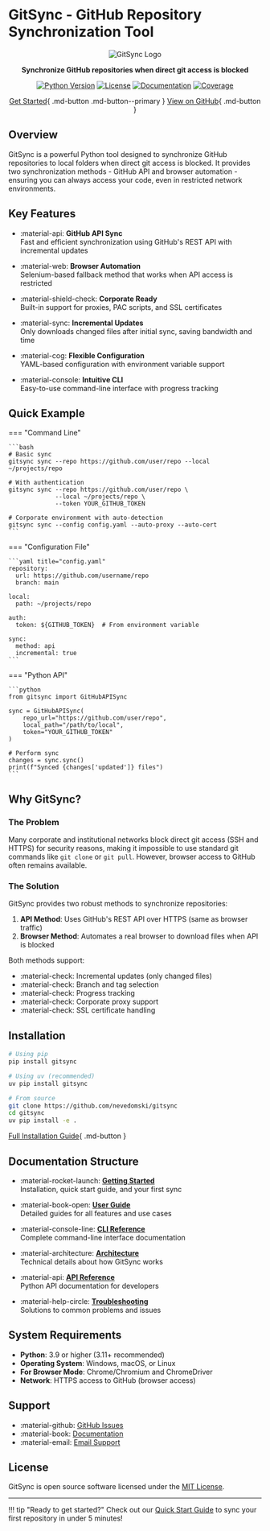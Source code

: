 # GitSync - GitHub Repository Synchronization Tool

<div align="center">

![GitSync Logo](assets/banner.png)

**Synchronize GitHub repositories when direct git access is blocked**

[![Python Version](https://img.shields.io/badge/python-3.9%2B-blue)](https://www.python.org/downloads/)
[![License](https://img.shields.io/badge/license-MIT-green)](license.md)
[![Documentation](https://img.shields.io/badge/docs-mkdocs-brightgreen)](index.md)
[![Coverage](https://img.shields.io/badge/coverage-94%25-brightgreen)](troubleshooting/index.md)

[Get Started](getting-started/quick-start.md){ .md-button .md-button--primary }
[View on GitHub](https://github.com/nevedomski/gitsync){ .md-button }

</div>

## Overview

GitSync is a powerful Python tool designed to synchronize GitHub repositories to local folders when direct git access is blocked. It provides two synchronization methods - GitHub API and browser automation - ensuring you can always access your code, even in restricted network environments.

## Key Features

<div class="grid cards" markdown>

- :material-api: **GitHub API Sync**  
  Fast and efficient synchronization using GitHub's REST API with incremental updates

- :material-web: **Browser Automation**  
  Selenium-based fallback method that works when API access is restricted

- :material-shield-check: **Corporate Ready**  
  Built-in support for proxies, PAC scripts, and SSL certificates

- :material-sync: **Incremental Updates**  
  Only downloads changed files after initial sync, saving bandwidth and time

- :material-cog: **Flexible Configuration**  
  YAML-based configuration with environment variable support

- :material-console: **Intuitive CLI**  
  Easy-to-use command-line interface with progress tracking

</div>

## Quick Example

=== "Command Line"

    ```bash
    # Basic sync
    gitsync sync --repo https://github.com/user/repo --local ~/projects/repo

    # With authentication
    gitsync sync --repo https://github.com/user/repo \
                 --local ~/projects/repo \
                 --token YOUR_GITHUB_TOKEN

    # Corporate environment with auto-detection
    gitsync sync --config config.yaml --auto-proxy --auto-cert
    ```

=== "Configuration File"

    ```yaml title="config.yaml"
    repository:
      url: https://github.com/username/repo
      branch: main

    local:
      path: ~/projects/repo

    auth:
      token: ${GITHUB_TOKEN}  # From environment variable

    sync:
      method: api
      incremental: true
    ```

=== "Python API"

    ```python
    from gitsync import GitHubAPISync

    sync = GitHubAPISync(
        repo_url="https://github.com/user/repo",
        local_path="/path/to/local",
        token="YOUR_GITHUB_TOKEN"
    )

    # Perform sync
    changes = sync.sync()
    print(f"Synced {changes['updated']} files")
    ```

## Why GitSync?

### The Problem

Many corporate and institutional networks block direct git access (SSH and HTTPS) for security reasons, making it impossible to use standard git commands like `git clone` or `git pull`. However, browser access to GitHub often remains available.

### The Solution

GitSync provides two robust methods to synchronize repositories:

1. **API Method**: Uses GitHub's REST API over HTTPS (same as browser traffic)
2. **Browser Method**: Automates a real browser to download files when API is blocked

Both methods support:

- :material-check: Incremental updates (only changed files)
- :material-check: Branch and tag selection
- :material-check: Progress tracking
- :material-check: Corporate proxy support
- :material-check: SSL certificate handling

## Installation

```bash
# Using pip
pip install gitsync

# Using uv (recommended)
uv pip install gitsync

# From source
git clone https://github.com/nevedomski/gitsync
cd gitsync
uv pip install -e .
```

[Full Installation Guide](getting-started/installation.md){ .md-button }

## Documentation Structure

<div class="grid cards" markdown>

- :material-rocket-launch: **[Getting Started](getting-started/index.md)**  
  Installation, quick start guide, and your first sync

- :material-book-open: **[User Guide](user-guide/index.md)**  
  Detailed guides for all features and use cases

- :material-console-line: **[CLI Reference](cli/index.md)**  
  Complete command-line interface documentation

- :material-architecture: **[Architecture](architecture/index.md)**  
  Technical details about how GitSync works

- :material-api: **[API Reference](api/index.md)**  
  Python API documentation for developers

- :material-help-circle: **[Troubleshooting](troubleshooting/index.md)**  
  Solutions to common problems and issues

</div>

## System Requirements

- **Python**: 3.9 or higher (3.11+ recommended)
- **Operating System**: Windows, macOS, or Linux
- **For Browser Mode**: Chrome/Chromium and ChromeDriver
- **Network**: HTTPS access to GitHub (browser access)

## Support

- :material-github: [GitHub Issues](https://github.com/nevedomski/gitsync/issues)
- :material-book: [Documentation](index.md)
- :material-email: [Email Support](mailto:info@nevedomski.us)

## License

GitSync is open source software licensed under the [MIT License](license.md).

---

!!! tip "Ready to get started?"
    Check out our [Quick Start Guide](getting-started/quick-start.md) to sync your first repository in under 5 minutes!